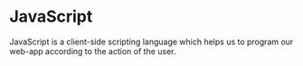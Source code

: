 # JavaScript

JavaScript is a client-side scripting language which helps us to program our web-app according to the action of the user.